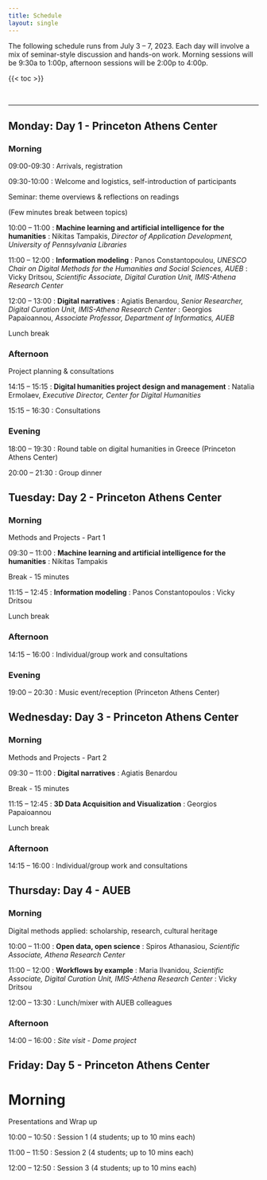 ```yaml
---
title: Schedule
layout: single
---
```


The following schedule runs from July 3 – 7, 2023. Each day will involve a mix of seminar-style discussion and hands-on work. Morning sessions will be 9:30a to 1:00p, afternoon sessions will be 2:00p to 4:00p.

{{< toc >}}

<br>

***********

## Monday: Day 1 - Princeton Athens Center
### Morning

<span class="color">09:00-09:30</span>
: Arrivals, registration

<span class="color">09:30-10:00</span>
: Welcome and logistics, self-introduction of participants

<span class="headlinks">Seminar: theme overviews & reflections on readings</span>

(Few minutes break between topics)

<span class="color">10:00 – 11:00</span>
: **Machine learning and artificial intelligence for the humanities**
: Nikitas Tampakis, *Director of Application Development, University of Pennsylvania Libraries*

<span class="color">11:00 – 12:00</span>
: **Information modeling**
: Panos Constantopoulou, *UNESCO Chair on Digital Methods for the Humanities and Social Sciences, AUEB*
: Vicky Dritsou, *Scientific Associate, Digital Curation Unit, IMIS-Athena Research Center*

<span class="color">12:00 – 13:00</span>
: **Digital narratives**
: Agiatis Benardou, *Senior Researcher, Digital Curation Unit, IMIS-Athena Research Center*
: Georgios Papaioannou, *Associate Professor, Department of Informatics, AUEB*

Lunch break

### Afternoon

<span class="headlinks">Project planning & consultations</span>

<span class="color">14:15 – 15:15</span>
: **Digital humanities project design and management**
: Natalia Ermolaev, *Executive Director, Center for Digital Humanities*

<span class="color">15:15 – 16:30</span>
: Consultations

### Evening
<span class="color">18:00 – 19:30</span>
: Round table on digital humanities in Greece (Princeton Athens Center)

<span class="color">20:00 – 21:30</span>
: Group dinner

## Tuesday: Day 2 - Princeton Athens Center

### Morning

<span class="headlinks">Methods and Projects - Part 1</span>

<span class="color">09:30 – 11:00</span>
: **Machine learning and artificial intelligence for the humanities**
: Nikitas Tampakis

Break - 15 minutes

<span class="color">11:15 – 12:45</span>
: **Information modeling**
: Panos Constantopoulos
: Vicky Dritsou

Lunch break

### Afternoon

<span class="color">14:15 – 16:00</span>
: Individual/group work and consultations


### Evening
<span class="color">19:00 – 20:30</span>
: Music event/reception (Princeton Athens Center)


## Wednesday: Day 3 - Princeton Athens Center

### Morning

<span class="headlinks">Methods and Projects - Part 2</span>

<span class="color">09:30 – 11:00</span>
: **Digital narratives**
: Agiatis Benardou

Break - 15 minutes

<span class="color">11:15 – 12:45</span>
: **3D Data Acquisition and Visualization**
: Georgios Papaioannou

Lunch break

### Afternoon

<span class="color">14:15 – 16:00</span>
: Individual/group work and consultations

## Thursday: Day 4 - AUEB

### Morning

<span class="headlinks">Digital methods applied:  scholarship, research, cultural heritage</span>

<span class="color">10:00 – 11:00</span>
: **Open data, open science**
: Spiros Athanasiou, *Scientific Associate, Athena Research Center*

<span class="color">11:00 – 12:00</span>
: **Workflows by example**
: Maria Ilvanidou, *Scientific Associate, Digital Curation Unit, IMIS-Athena Research Center*
: Vicky Dritsou

<span class="color">12:00 – 13:30</span>
: Lunch/mixer with AUEB colleagues

### Afternoon
<span class="color">14:00 – 16:00</span>
: *Site visit - Dome project*

## Friday: Day 5 - Princeton Athens Center

# Morning

<span class="headlinks">Presentations and Wrap up </span>

<span class="color">10:00 – 10:50</span>
: Session 1 (4 students; up to 10 mins each)

<span class="color">11:00 – 11:50</span>
: Session 2 (4 students; up to 10 mins each)

<span class="color">12:00 – 12:50</span>
: Session 3 (4 students; up to 10 mins each)


